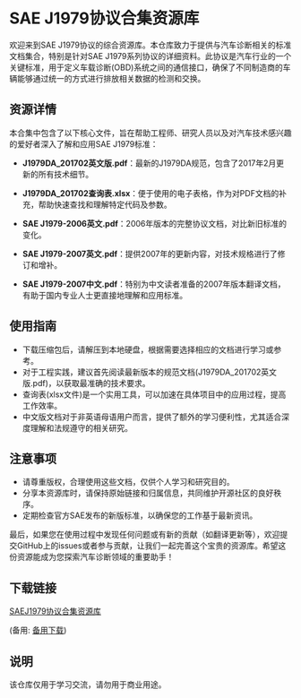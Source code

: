 # SAE J1979协议合集资源库

欢迎来到SAE J1979协议的综合资源库。本仓库致力于提供与汽车诊断相关的标准文档集合，特别是针对SAE J1979系列协议的详细资料。此协议是汽车行业的一个关键标准，用于定义车载诊断(OBD)系统之间的通信接口，确保了不同制造商的车辆能够通过统一的方式进行排放相关数据的检测和交换。

## 资源详情

本合集中包含了以下核心文件，旨在帮助工程师、研究人员以及对汽车技术感兴趣的爱好者深入了解和应用SAE J1979标准：

- **J1979DA_201702英文版.pdf**：最新的J1979DA规范，包含了2017年2月更新的所有技术细节。
  
- **J1979DA_201702查询表.xlsx**：便于使用的电子表格，作为对PDF文档的补充，帮助快速查找和理解特定代码及参数。
  
- **SAE J1979-2006英文.pdf**：2006年版本的完整协议文档，对比新旧标准的变化。
  
- **SAE J1979-2007英文.pdf**：提供2007年的更新内容，对技术规格进行了修订和增补。
  
- **SAE J1979-2007中文.pdf**：特别为中文读者准备的2007年版本翻译文档，有助于国内专业人士更直接地理解和应用标准。

## 使用指南

- 下载压缩包后，请解压到本地硬盘，根据需要选择相应的文档进行学习或参考。
- 对于工程实践，建议首先阅读最新版本的规范文档(J1979DA_201702英文版.pdf)，以获取最准确的技术要求。
- 查询表(xlsx文件)是一个实用工具，可以加速在具体项目中的应用过程，提高工作效率。
- 中文版文档对于非英语母语用户而言，提供了额外的学习便利性，尤其适合深度理解和法规遵守的相关研究。

## 注意事项

- 请尊重版权，合理使用这些文档，仅供个人学习和研究目的。
- 分享本资源库时，请保持原始链接和归属信息，共同维护开源社区的良好秩序。
- 定期检查官方SAE发布的新版标准，以确保您的工作基于最新资讯。

最后，如果您在使用过程中发现任何问题或有新的贡献（如翻译更新等），欢迎提交GitHub上的issues或者参与贡献，让我们一起完善这个宝贵的资源库。希望这份资源能成为您探索汽车诊断领域的重要助手！

## 下载链接
[SAEJ1979协议合集资源库](https://pan.quark.cn/s/9d8de9cc382d) 

(备用: [备用下载](https://pan.baidu.com/s/1bg2hcImwGFK0y9kwlugkQg?pwd=1234))

## 说明

该仓库仅用于学习交流，请勿用于商业用途。
